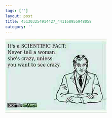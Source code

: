 ```yaml
---
tags: ['']
layout: post
title: 451303254914427_441168955948058
category: ''
---
```

![451303254914427_441168955948058](/uploads/2012-11-26-451303254914427_441168955948058.jpg)

